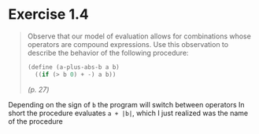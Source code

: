 # Exercise 1.4

> Observe that our model of evaluation allows for combinations whose operators are compound expressions. Use this observation to describe the behavior of the following procedure:
>
> ```scheme
> (define (a-plus-abs-b a b)
>   ((if (> b 0) + -) a b))
> ```
>
> *(p. 27)*

Depending on the sign of `b` the program will switch between operators In short the procedure evaluates `a + |b|`, which I just realized was the name of the procedure
